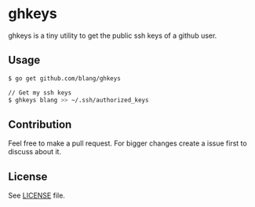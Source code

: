 ghkeys 
======

ghkeys is a tiny utility to get the public ssh keys of a github user.

Usage
-----
```bash
$ go get github.com/blang/ghkeys

// Get my ssh keys
$ ghkeys blang >> ~/.ssh/authorized_keys
```

Contribution
-----

Feel free to make a pull request. For bigger changes create a issue first to discuss about it.


License
-----

See [LICENSE](LICENSE) file.
